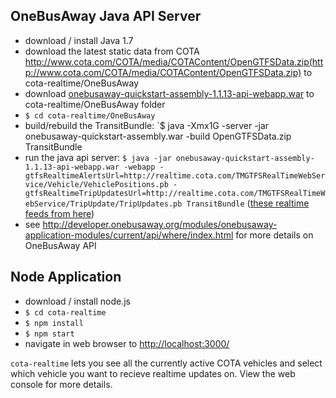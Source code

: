 ## OneBusAway Java API Server
- download / install Java 1.7
- download the latest static data from COTA http://www.cota.com/COTA/media/COTAContent/OpenGTFSData.zip(http://www.cota.com/COTA/media/COTAContent/OpenGTFSData.zip) to cota-realtime/OneBusAway
- download [onebusaway-quickstart-assembly-1.1.13-api-webapp.war](https://github.com/OneBusAway/onebusaway-application-modules/wiki/OneBusAway-Quickstart-Guide) to cota-realtime/OneBusAway folder
- `$ cd cota-realtime/OneBusAway`
- build/rebuild the TransitBundle: `$ java -Xmx1G -server -jar onebusaway-quickstart-assembly.war -build OpenGTFSData.zip TransitBundle
- run the java api server: `$ java -jar onebusaway-quickstart-assembly-1.1.13-api-webapp.war -webapp -gtfsRealtimeAlertsUrl=http://realtime.cota.com/TMGTFSRealTimeWebService/Vehicle/VehiclePositions.pb -gtfsRealtimeTripUpdatesUrl=http://realtime.cota.com/TMGTFSRealTimeWebService/TripUpdate/TripUpdates.pb TransitBundle` ([these realtime feeds from here](http://www.cota.com/data))
- see http://developer.onebusaway.org/modules/onebusaway-application-modules/current/api/where/index.html for more details on OneBusAway API

## Node Application
- download / install node.js
- `$ cd cota-realtime`
- `$ npm install`
- `$ npm start`
- navigate in web browser to [http://localhost:3000/](http://localhost:3000/)

`cota-realtime` lets you see all the currently active COTA vehicles and select which vehicle you want to recieve realtime updates on. View the web console for more details.
